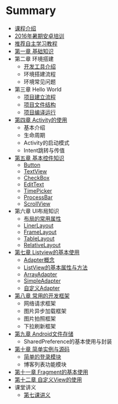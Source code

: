 # Summary

* [课程介绍](README.md)
* [2016年暑期安卓培训](2016_07_24_AndroidPeixun.md)
* [推荐自主学习教程](Course.md)
* [第一章 基础知识](chapter_md/diyi_zhang_ji_chu_zhi_shi_md.md)
* 第二章 环境搭建
   * [开发工具介绍](chapter02/kai_fa_gong_ju_jieshao.md)
   * 环境搭建流程
   * 环境常见问题
* 第三章 Hello World
    * [项目建立流程](chapter_md/disan_zhang_hello_world_md.md)
    * [项目文件结构](chapter_md/disan_zhang_hello_world_md.md)
    * [项目编译运行](chapter_md/disan_zhang_hello_world_md.md)
* [第四章 Activity的使用]()
    * 基本介绍
    * 生命周期
    * Activity的启动模式
    * Intent跳转与传值
* [第五章 基本控件知识]()
    * [Button](chapter05/basic_button.md)
    * [TextView](chapter05/basic_textview.md)
    * [CheckBox](chapter05/basic_checkbox.md)
    * [EditText](chapter05/basic_edittext.md)
    * [TimePicker](chapter05/basic_timepicker.md)
    * [ProcessBar](chapter05/basic_processbar.md)
    * [ScrollView](chapter05/basic_scrollview.md)
* 第六章 UI布局知识
    * [布局的常用属性](chapter06/layout_attribute.md)
    * [LinerLayout](chapter06/linerLayout.md)
    * [FrameLayout](chapter06/framelayout.md)
    * [TableLayout](chapter06/tablelayout.md)
    * [RelativeLayout](chapter06/relativelayout.md)
* [第七章 Listview的基本使用]()
    * [Adapter概念](chapter07/adapterInfo.md)
    * [ListView的基本属性与方法](chapter07/listViewInfo.md)
    * [ArrayAdapter](chapter07/arrayAdapter.md)
    * [SimpleAdapter](chapter07/simpleAdapter.md)
    * [自定义Adapter](chapter07/selfAdapter.md)
* [第八章 常用的开发框架]()
    * 网络请求框架
    * 图片异步加载框架
    * 图片拍照框架
    * 下拉刷新框架
* [第九章 Android文件存储]()
    * SharedPreference的基本使用与封装
* [第十章 简单实例与源码]()
    * [简单的登录模块](chapter10/loginSimple.md)
    * 博客列表功能模块
* [第十一章 Fragment的基本使用]()
* [第十二章 自定义View的使用]()
* 课堂讲义
   * [第七课讲义](lecture/201607.md)
